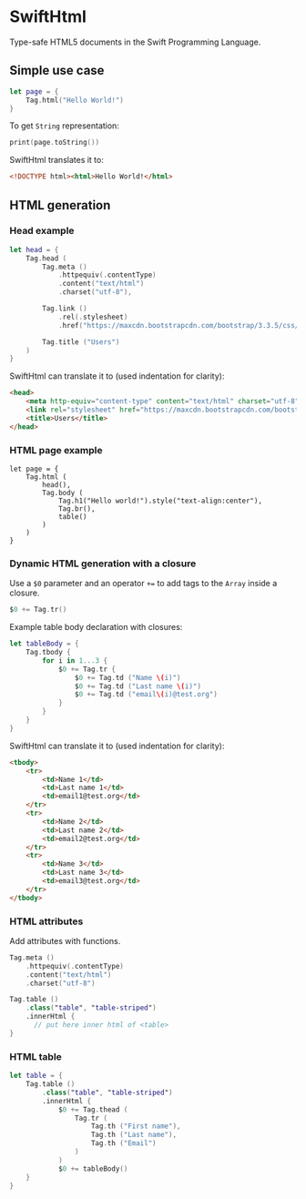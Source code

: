# SwiftHtml

Type-safe HTML5 documents in the Swift Programming Language.

## Simple use case

```swift
let page = {
    Tag.html("Hello World!")
}
```

To get `String` representation:

```swift
print(page.toString())
```

SwiftHtml translates it to:

```html
<!DOCTYPE html><html>Hello World!</html>
```

## HTML generation

### Head example

```swift
let head = {
    Tag.head (
        Tag.meta ()
            .httpequiv(.contentType)
            .content("text/html")
            .charset("utf-8"),

        Tag.link ()
            .rel(.stylesheet)
            .href("https://maxcdn.bootstrapcdn.com/bootstrap/3.3.5/css/bootstrap.min.css"),

        Tag.title ("Users")
    )
}
```
SwiftHtml can translate it to (used indentation for clarity):

```html
<head>
    <meta http-equiv="content-type" content="text/html" charset="utf-8">
    <link rel="stylesheet" href="https://maxcdn.bootstrapcdn.com/bootstrap/3.3.5/css/bootstrap.min.css">
    <title>Users</title>
</head>
```

### HTML page example

```
let page = {
    Tag.html (
        head(),
        Tag.body (
            Tag.h1("Hello world!").style("text-align:center"),
            Tag.br(),
            table()
        )
    )
}
```

### Dynamic HTML generation with a closure

Use a `$0` parameter and an operator `+=` to add tags to the `Array` inside a closure.

```swift
$0 += Tag.tr()
```

Example table body declaration with closures:

```swift
let tableBody = {
    Tag.tbody {
        for i in 1...3 {
            $0 += Tag.tr {
                $0 += Tag.td ("Name \(i)")
                $0 += Tag.td ("Last name \(i)")
                $0 += Tag.td ("email\(i)@test.org")
            }
        }
    }
}
```

SwiftHtml can translate it to (used indentation for clarity):

```html
<tbody>
    <tr>
        <td>Name 1</td>
        <td>Last name 1</td>
        <td>email1@test.org</td>
    </tr>
    <tr>
        <td>Name 2</td>
        <td>Last name 2</td>
        <td>email2@test.org</td>
    </tr>
    <tr>
        <td>Name 3</td>
        <td>Last name 3</td>
        <td>email3@test.org</td>
    </tr>
</tbody>
```

### HTML attributes

Add attributes with functions.

```swift
Tag.meta ()
    .httpequiv(.contentType)
    .content("text/html")
    .charset("utf-8")
```

```swift
Tag.table ()
    .class("table", "table-striped")
    .innerHtml {
      // put here inner html of <table>
}  
```

### HTML table

```swift
let table = {
    Tag.table ()
        .class("table", "table-striped")
        .innerHtml {
            $0 += Tag.thead (
                Tag.tr (
                    Tag.th ("First name"),
                    Tag.th ("Last name"),
                    Tag.th ("Email")
                )
            )
            $0 += tableBody()
    }
}
```
